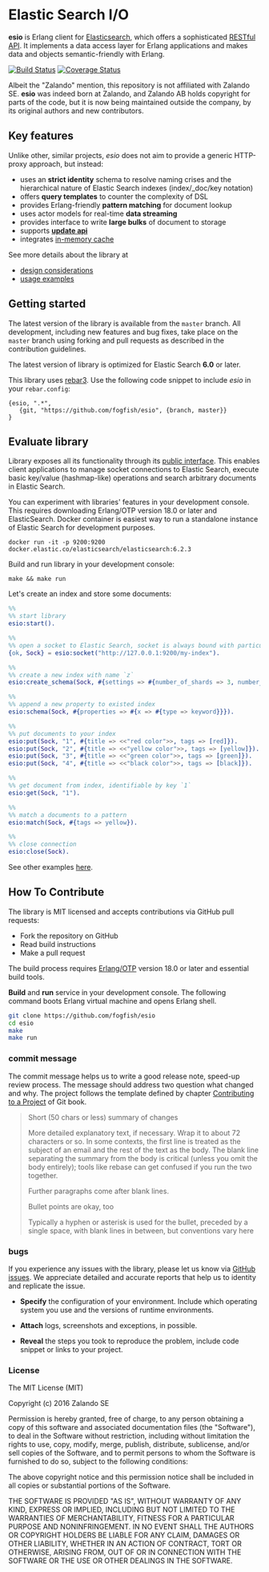 # Elastic Search I/O

**esio** is Erlang client for [Elasticsearch](https://www.elastic.co/products/elasticsearch), which offers a sophisticated [RESTful API](https://www.elastic.co/guide/en/elasticsearch/reference/current/docs.html). It implements a data access layer for Erlang applications and makes data and objects semantic-friendly with Erlang.

[![Build Status](https://secure.travis-ci.org/fogfish/esio.svg?branch=master)](http://travis-ci.org/fogfish/esio)
[![Coverage Status](https://coveralls.io/repos/github/fogfish/esio/badge.svg?branch=master)](https://coveralls.io/github/fogfish/esio?branch=master)

Albeit the "Zalando" mention, this repository is not affiliated with Zalando SE. **esio** was indeed born at Zalando, and Zalando AB holds copyright for parts of the code, but it is now being maintained outside the company, by its original authors and new contributors.


## Key features

Unlike other, similar projects, *esio* does not aim to provide a generic HTTP-proxy approach, but instead: 
* uses an **strict identity** schema to resolve naming crises and the hierarchical nature of Elastic Search indexes (index/_doc/key notation)
* offers **query templates** to counter the complexity of DSL 
* provides Erlang-friendly **pattern matching** for document lookup
* uses actor models for real-time **data streaming**
* provides interface to write **large bulks** of document to storage
* supports [**update api**](https://www.elastic.co/guide/en/elasticsearch/reference/current/docs-update.html)
* integrates [in-memory cache](https://github.com/fogfish/cache)

See more details about the library at
* [design considerations](doc/design.md)
* [usage examples](doc/example.md) 

## Getting started

The latest version of the library is available from the `master` branch. All development, including new features and bug fixes, take place on the `master` branch using forking and pull requests as described in the contribution guidelines. 

The latest version of library is optimized for Elastic Search **6.0** or later.   


This library uses [rebar3](http://www.rebar3.org). Use the following code snippet to include *esio* in your `rebar.config`:
```
{esio, ".*",
   {git, "https://github.com/fogfish/esio", {branch, master}}
}
``` 

## Evaluate library  

Library exposes all its functionality through its [public interface](src/esio.erl). This enables client applications to manage socket connections to Elastic Search, execute basic key/value (hashmap-like) operations and search arbitrary documents in Elastic Search. 

You can experiment with libraries' features in your development console. This requires downloading Erlang/OTP version 18.0 or later and ElasticSearch. Docker container is easiest way to run a standalone instance of Elastic Search for development purposes.

```
docker run -it -p 9200:9200 docker.elastic.co/elasticsearch/elasticsearch:6.2.3
```

Build and run library in your development console:     
```
make && make run
```

Let's create an index and store some documents:

```erlang
%% 
%% start library
esio:start().

%%
%% open a socket to Elastic Search, socket is always bound with particular index 
{ok, Sock} = esio:socket("http://127.0.0.1:9200/my-index").

%%
%% create a new index with name `z`
esio:create_schema(Sock, #{settings => #{number_of_shards => 3, number_of_replicas => 1}}).

%%
%% append a new property to existed index
esio:schema(Sock, #{properties => #{x => #{type => keyword}}}).

%%
%% put documents to your index
esio:put(Sock, "1", #{title => <<"red color">>, tags => [red]}).
esio:put(Sock, "2", #{title => <<"yellow color">>, tags => [yellow]}).
esio:put(Sock, "3", #{title => <<"green color">>, tags => [green]}).
esio:put(Sock, "4", #{title => <<"black color">>, tags => [black]}).

%%
%% get document from index, identifiable by key `1`
esio:get(Sock, "1").

%%
%% match a documents to a pattern  
esio:match(Sock, #{tags => yellow}).

%%
%% close connection
esio:close(Sock).
```

See other examples [here](doc/example.md).


## How To Contribute

The library is MIT licensed and accepts contributions via GitHub pull requests:

* Fork the repository on GitHub
* Read build instructions
* Make a pull request

The build process requires [Erlang/OTP](http://www.erlang.org/downloads) version 18.0 or later and essential build tools.

**Build** and **run** service in your development console. The following command boots Erlang virtual machine and opens Erlang shell.

```bash
git clone https://github.com/fogfish/esio
cd esio
make
make run
```

### commit message

The commit message helps us to write a good release note, speed-up review process. The message should address two question what changed and why. The project follows the template defined by chapter [Contributing to a Project](http://git-scm.com/book/ch5-2.html) of Git book.

>
> Short (50 chars or less) summary of changes
>
> More detailed explanatory text, if necessary. Wrap it to about 72 characters or so. In some contexts, the first line is treated as the subject of an email and the rest of the text as the body. The blank line separating the summary from the body is critical (unless you omit the body entirely); tools like rebase can get confused if you run the two together.
> 
> Further paragraphs come after blank lines.
> 
> Bullet points are okay, too
> 
> Typically a hyphen or asterisk is used for the bullet, preceded by a single space, with blank lines in between, but conventions vary here
>
>

### bugs

If you experience any issues with the library, please let us know via [GitHub issues](https://github.com/fogfish/datum/issue). We appreciate detailed and accurate reports that help us to identity and replicate the issue. 

* **Specify** the configuration of your environment. Include which operating system you use and the versions of runtime environments. 

* **Attach** logs, screenshots and exceptions, in possible.

* **Reveal** the steps you took to reproduce the problem, include code snippet or links to your project.


### License

The MIT License (MIT)

Copyright (c) 2016 Zalando SE

Permission is hereby granted, free of charge, to any person obtaining a copy
of this software and associated documentation files (the "Software"), to deal
in the Software without restriction, including without limitation the rights
to use, copy, modify, merge, publish, distribute, sublicense, and/or sell
copies of the Software, and to permit persons to whom the Software is
furnished to do so, subject to the following conditions:

The above copyright notice and this permission notice shall be included in all
copies or substantial portions of the Software.

THE SOFTWARE IS PROVIDED "AS IS", WITHOUT WARRANTY OF ANY KIND, EXPRESS OR
IMPLIED, INCLUDING BUT NOT LIMITED TO THE WARRANTIES OF MERCHANTABILITY,
FITNESS FOR A PARTICULAR PURPOSE AND NONINFRINGEMENT. IN NO EVENT SHALL THE
AUTHORS OR COPYRIGHT HOLDERS BE LIABLE FOR ANY CLAIM, DAMAGES OR OTHER
LIABILITY, WHETHER IN AN ACTION OF CONTRACT, TORT OR OTHERWISE, ARISING FROM,
OUT OF OR IN CONNECTION WITH THE SOFTWARE OR THE USE OR OTHER DEALINGS IN THE
SOFTWARE.
